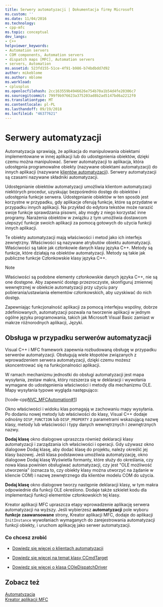 ```yaml
---
title: Serwery automatyzacji | Dokumentacja firmy Microsoft
ms.custom: ''
ms.date: 11/04/2016
ms.technology:
- cpp-mfc
ms.topic: conceptual
dev_langs:
- C++
helpviewer_keywords:
- Automation servers
- COM components, Automation servers
- dispatch maps [MFC], Automation servers
- servers, Automation
ms.assetid: 523fd155-51ce-4f91-b986-b74bdbdd7d92
author: mikeblome
ms.author: mblome
ms.workload:
- cplusplus
ms.openlocfilehash: 2cc163559b4946626e754b70a1b54d4fe20306c7
ms.sourcegitcommit: 799f9b976623a375203ad8b2ad5147bd6a2212f0
ms.translationtype: MT
ms.contentlocale: pl-PL
ms.lasthandoff: 09/19/2018
ms.locfileid: "46377621"
---
```

# <a name="automation-servers"></a>Serwery automatyzacji

Automatyzacja sprawiają, że aplikacja do manipulowania obiektami implementowane w innej aplikacji lub do udostępnienia obiektów, dzięki czemu można manipulować. Serwer automatyzacji to aplikacja, która udostępnia programowalne obiekty (nazywane obiektami automatyzacji) do innych aplikacji (nazywane [klientów automatyzacji](../mfc/automation-clients.md)). Serwery automatyzacji są czasami nazywane składniki automatyzacji.

Udostępnianie obiektów automatyzacji umożliwia klientom automatyzacji niektórych procedur, uzyskując bezpośrednio dostęp do obiektów i udostępnia funkcje serwera. Udostępnianie obiektów w ten sposób jest korzystne w przypadku, gdy aplikacje oferują funkcje, które są przydatne w przypadku innych aplikacji. Na przykład do edytora tekstów może narazić swoje funkcje sprawdzania pisowni, aby mogły z niego korzystać inne programy. Narażenia obiektów w związku z tym umożliwia dostawcom ulepszyć funkcje swoich aplikacji za pomocą gotowych do użycia funkcji innych aplikacji.

Te obiekty automatyzacji mają właściwości i metod jako ich interfejs zewnętrzny. Właściwości są nazywane atrybutów obiektu automatyzacji. Właściwości są takie jak członkowie danych klasy języka C++. Metody są funkcje, które działają na obiektów automatyzacji. Metody są takie jak publiczne funkcje Członkowskie klasy języka C++.

> [!NOTE]
>  Właściwości są podobne elementy członkowskie danych języka C++, nie są one dostępne. Aby zapewnić dostęp przezroczyste, skonfiguruj zmiennej wewnętrznej w obiekcie automatyzacji przy użyciu pary pobierania/ustawiania elementów członkowskich, aby uzyskiwać do nich dostęp.

Zapewniając funkcjonalność aplikacji za pomocą interfejsu wspólny, dobrze zdefiniowanych, automatyzacji pozwala na tworzenie aplikacji w jednym ogólne języku programowania, takich jak Microsoft Visual Basic zamiast w makrze różnorodnych aplikacji, Języki.

##  <a name="_core_support_for_automation_servers"></a> Obsługa w przypadku serwerów automatyzacji

Visual C++ i MFC framework zapewnia rozbudowaną obsługę w przypadku serwerów automatyzacji. Obsługują wiele kłopotów związanych z wprowadzeniem serwera automatyzacji, dzięki czemu możesz skoncentrować się na funkcjonalności aplikacji.

W ramach mechanizmu jednostki do obsługi automatyzacji jest mapa wysyłania, zestaw makra, który rozszerza się w deklaracji i wywołania wymagane do udostępnienia właściwości i metody dla mechanizmu OLE. Mapy wysyłania typowe wygląda następująco:

[!code-cpp[NVC_MFCAutomation#1](../mfc/codesnippet/cpp/automation-servers_1.cpp)]

Okno właściwości i widoku klas pomagają w zachowaniu mapy wysyłania. Po dodaniu nowej metody lub właściwości do klasy, Visual C++ dodaje odnośny `DISP_FUNCTION` lub `DISP_PROPERTY` z parametrami wskazującą nazwę klasy, metody lub właściwości i typy danych wewnętrznych i zewnętrznych nazwy.

**Dodaj klasę** okno dialogowe upraszcza również deklaracji klasy automatyzacji i zarządzania ich właściwości i operacji. Gdy używasz okno dialogowe Dodaj klasę, aby dodać klasę do projektu, należy określić jej klasy bazowej. Jeśli klasa podstawowa umożliwia automatyzację, okno dialogowe Dodaj klasę Wyświetla formanty, które służy do określania, czy nowa klasa powinien obsługiwać automatyzacji, czy jest "OLE możliwość utworzenia" (oznacza to, czy obiekty klasy można utworzyć na żądanie w kliencie COM) i nazwę zewnętrznego dla klientów modelu COM do użycia.

**Dodaj klasę** okno dialogowe tworzy następnie deklaracji klasy, w tym makra odpowiednie dla funkcji OLE określono. Dodaje także szkielet kodu dla implementacji funkcji elementów członkowskich tej klasy.

Kreator aplikacji MFC upraszcza etapy wprowadzenie aplikację serwera automatyzacji na wyższy. Jeśli wybierzesz **automatyzacji** pole wyboru **funkcje zaawansowane** strony, Kreator aplikacji MFC, dodaje do aplikacji `InitInstance` wywołaniach wymaganych do zarejestrowania automatyzacji funkcji obiekty, i uruchom aplikację jako serwer automatyzacji.

### <a name="what-do-you-want-to-do"></a>Co chcesz zrobić

- [Dowiedz się więcej o klientach automatyzacji](../mfc/automation-clients.md)

- [Dowiedz się więcej na temat klasy CCmdTarget](../mfc/reference/ccmdtarget-class.md)

- [Dowiedz się więcej o klasa COleDispatchDriver](../mfc/reference/coledispatchdriver-class.md)

## <a name="see-also"></a>Zobacz też

[Automatyzacja](../mfc/automation.md)<br/>
[Kreator aplikacji MFC](../mfc/reference/mfc-application-wizard.md)

